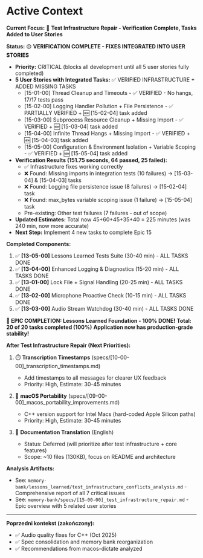 # Active Context

**Current Focus:** 🧪 **Test Infrastructure Repair - Verification Complete, Tasks Added to User Stories**

**Status:** 🟡 **VERIFICATION COMPLETE - FIXES INTEGRATED INTO USER STORIES**
- **Priority:** CRITICAL (blocks all development until all 5 user stories fully completed)
- **5 User Stories with Integrated Tasks:** ✅ VERIFIED INFRASTRUCTURE + ADDED MISSING TASKS
  - [15-01-00] Thread Cleanup and Timeouts - ✅ VERIFIED - No hangs, 17/17 tests pass
  - [15-02-00] Logging Handler Pollution + File Persistence - ✅ PARTIALLY VERIFIED + 🆕 [15-02-04] task added
  - [15-03-00] Subprocess Resource Cleanup + Missing Import - ✅ VERIFIED + 🆕 [15-03-04] task added
  - [15-04-00] Infinite Thread Hangs + Missing Import - ✅ VERIFIED + 🆕 [15-04-03] task added
  - [15-05-00] Configuration & Environment Isolation + Variable Scoping - ✅ VERIFIED + 🆕 [15-05-04] task added
- **Verification Results (151.75 seconds, 64 passed, 25 failed):**
  - ✅ Infrastructure fixes working correctly
  - ❌ Found: Missing imports in integration tests (10 failures) → [15-03-04] & [15-04-03] tasks
  - ❌ Found: Logging file persistence issue (8 failures) → [15-02-04] task
  - ❌ Found: max_bytes variable scoping issue (1 failure) → [15-05-04] task
  - Pre-existing: Other test failures (7 failures - out of scope)
- **Updated Estimates:** Total now 45+60+45+35+40 = 225 minutes (was 240 min, now more accurate)
- **Next Step:** Implement 4 new tasks to complete Epic 15

**Completed Components:**
1. ✅ **[13-05-00]** Lessons Learned Tests Suite (30-40 min) - ALL TASKS DONE
2. ✅ **[13-04-00]** Enhanced Logging & Diagnostics (15-20 min) - ALL TASKS DONE
3. ✅ **[13-01-00]** Lock File + Signal Handling (20-25 min) - ALL TASKS DONE
4. ✅ **[13-02-00]** Microphone Proactive Check (10-15 min) - ALL TASKS DONE
5. ✅ **[13-03-00]** Audio Stream Watchdog (30-40 min) - ALL TASKS DONE

**🎉 EPIC COMPLETION: Lessons Learned Foundation - 100% DONE!**
**Total: 20 of 20 tasks completed (100%)**
**Application now has production-grade stability!**

**After Test Infrastructure Repair (Next Priorities):**
1. ⏱️ **Transcription Timestamps** (specs/[10-00-00]_transcription_timestamps.md)
   - Add timestamps to all messages for clearer UX feedback
   - Priority: High, Estimate: 30-45 minutes

2. 🔧 **macOS Portability** (specs/[09-00-00]_macos_portability_improvements.md)
   - C++ version support for Intel Macs (hard-coded Apple Silicon paths)
   - Priority: High, Estimate: 30-45 minutes

3. 📝 **Documentation Translation** (English)
   - Status: Deferred (will prioritize after test infrastructure + core features)
   - Scope: ~10 files (130KB), focus on README and architecture

**Analysis Artifacts:**
- See: `memory-bank/lessons_learned/test_infrastructure_conflicts_analysis.md` - Comprehensive report of all 7 critical issues
- See: `memory-bank/specs/[15-00-00]_test_infrastructure_repair.md` - Epic overview with 5 related user stories

---

**Poprzedni kontekst (zakończony):**
- ✅ Audio quality fixes for C++ (Oct 2025)
- ✅ Spec consolidation and memory bank reorganization
- ✅ Recommendations from macos-dictate analyzed

